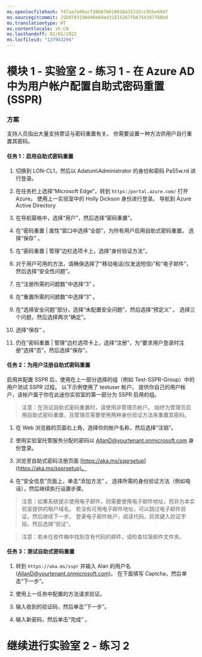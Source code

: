 ```yaml
---
ms.openlocfilehash: f47aa7a96acf20bb7b610018a31215cc95be604f
ms.sourcegitcommit: 25b9793190d40e69ed31815267fb6754397768bd
ms.translationtype: HT
ms.contentlocale: zh-CN
ms.lasthandoff: 02/02/2022
ms.locfileid: "137943294"
---
```

# <a name="module-1---lab-2---exercise-1---configure-self-service-password-reset-sspr-for-user-accounts-in-azure-ad"></a>模块 1 - 实验室 2 - 练习 1 - 在 Azure AD 中为用户帐户配置自助式密码重置 (SSPR)


### <a name="scenario"></a>方案

支持人员指出大量支持票证与密码重置有关。 你需要设置一种方法供用户自行重置其密码。 



#### <a name="task-1-enable-self-service-password-reset"></a>任务 1：启用自助式密码重置

1.  切换到 LON-CL1，然后以 Adatum\\Administrator 的身份和密码 Pa55w.rd 进行登录。  

2.  在任务栏上选择“Microsoft Edge”，转到 `https:/portal.azure.com/` 打开 Azure。  使用上一实验室中的 Holly Dickson 身份进行登录。 导航到 Azure Active Directory
    

3.  在导航窗格中，选择“用户”，然后选择“密码重置”。 

4.  在“密码重置 | 属性”窗口中选择“全部”，为所有用户启用自助式密码重置。  选择“保存”  。

5.  在“密码重置 | 管理”边栏选项卡上，选择“身份验证方法”。 

6.  对于用户可用的方法，请确保选择了“移动电话(仅发送短信)”和“电子邮件”，然后选择“安全性问题”。  

7.  在“注册所需的问题数”中选择“3” 。

8.  在“重置所需的问题数”中选择“3” 。

9.  在“选择安全问题”部分，选择“未配置安全问题”，然后选择“预定义”  。 选择三个问题，然后选择两次“确定”。

10. 选择“保存”  。

11. 仍在“密码重置 | 管理”边栏选项卡上，选择“注册”，为“要求用户登录时注册”选择“否”，然后选择“保存”。    

#### <a name="task-2-register-user-for-self-service-password-reset"></a>任务 2：为用户注册自助式密码重置

启用并配置 SSPR 后，使用在上一部分选择的组（例如 Test-SSPR-Group）中的用户测试 SSPR 过程。 以下示例使用了 testuser 帐户。 提供你自己的用户帐户，该帐户属于你在此迷你实验室的第一部分为 SSPR 启用的组。

>注意：在测试自助式密码重置时，请使用非管理员帐户。 始终为管理员启用自助式密码重置，且管理员需要使用两种身份验证方法来重置其密码。

1.   在 Web 浏览器的页面右上角，选择你的帐户名称，然后选择“注销”。 

2.  使用实验室托管服务分配的密码以 AllanD@yourtenant.onmicrosoft.com 身份登录。   

1. 浏览至自助式密码注册页面 [https://aka.ms/ssprsetup](https://aka.ms/ssprsetup)。

1. 在“安全信息”页面上，单击“添加方法” 。 选择所需的身份验证方法（例如电话），然后继续执行设置步骤。

>注意：如果系统提示使用电子邮件，则需要使用电子邮件地址，而非为本实验室提供的租户域名。 若没有可用电子邮件地址，可以跳过电子邮件验证，然后继续下一步。 登录电子邮件帐户，阅读代码，将其键入验证字段，然后选择“验证”。 
    
>注意：若未在收件箱中找到含有代码的邮件，请检查垃圾邮件文件夹。

#### <a name="task-3-test-self-service-password-reset"></a>任务 3：测试自助式密码重置

1. 转到 `https://aka.ms/sspr` 并输入 Alan 的用户名 (AllanD@yourtenant.onmicrosoft.com)。 在下面填写 Captcha，然后单击“下一步”。

1. 使用上一任务中配置的方法请求验证。

11. 输入收到的验证码，然后单击“下一步”。

12. 输入新密码，然后单击“完成” 。

# <a name="continue-to-lab-2---exercise-2"></a>继续进行实验室 2 - 练习 2

